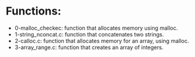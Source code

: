 # Functions:
- 0-malloc_checkec: function that allocates memory using malloc.
- 1-string_nconcat.c: function that concatenates two strings.
- 2-calloc.c: function that allocates memory for an array, using malloc.
- 3-array_range.c: function that creates an array of integers.